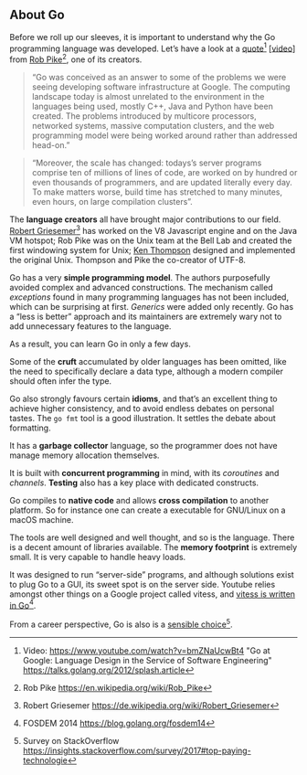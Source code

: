 ## About Go

Before we roll up our sleeves, it is important to understand why the Go programming language was developed. Let’s have a look at a [quote](https://talks.golang.org/2012/splash.article)[^about-go-1] [[video](https://www.youtube.com/watch?v=bmZNaUcwBt4)] from [Rob Pike](https://en.wikipedia.org/wiki/Rob_Pike)[^about-go-2], one of its creators.

[^about-go-1]: Video: https://www.youtube.com/watch?v=bmZNaUcwBt4 "Go at Google: Language Design in the Service of Software Engineering" https://talks.golang.org/2012/splash.article

[^about-go-2]: Rob Pike https://en.wikipedia.org/wiki/Rob_Pike

> “Go was conceived as an answer to some of the problems we were seeing developing software infrastructure at  Google. The computing landscape today is almost unrelated to the environment in the languages being used, mostly C++, Java and Python have been created. The problems introduced by multicore processors, networked systems, massive computation clusters, and the web programming model  were being worked around rather than addressed head-on.”

> “Moreover, the scale has changed: todays’s server programs comprise ten of millions of lines of code, are worked on by hundred or even thousands of programmers, and are updated literally every day. To make matters worse, build time has stretched to many minutes, even hours, on large compilation clusters”.

The **language creators** all have brought major contributions to our field. [Robert Griesemer](https://de.wikipedia.org/wiki/Robert_Griesemer)[^about-go-3] has worked on the V8 Javascript engine and on the Java VM hotspot; Rob Pike was on the Unix team at the Bell Lab and created the first windowing system for Unix; [Ken Thompson](https://en.wikipedia.org/wiki/Ken_Thompson) designed and implemented the original Unix. Thompson and Pike the co-creator of UTF-8.

[^about-go-3]: Robert Griesemer https://de.wikipedia.org/wiki/Robert_Griesemer

Go has a very **simple programming model**. The authors purposefully avoided complex and advanced constructions. The mechanism called _exceptions_ found in many programming languages has not been included, which can be surprising at first. _Generics_ were added only recently. Go has a “less is better” approach and its maintainers are extremely wary not to add unnecessary features to the language.

As a result, you can learn Go in only a few days.

Some of the **cruft** accumulated by older languages has been omitted, like the need to specifically declare a data type, although a modern compiler should often infer the type.

Go also strongly favours certain **idioms**, and that’s an excellent thing to achieve higher consistency, and to avoid endless debates on personal tastes. The `go fmt` tool is a good illustration. It settles the debate about formatting.

It has a **garbage collector** language, so the programmer does not have manage memory allocation themselves.

It is built with **concurrent programming** in mind, with its *coroutines* and *channels*. **Testing** also has a key place with dedicated constructs.

Go compiles to **native code** and allows **cross compilation** to another platform. So for instance one can create a executable for GNU/Linux on a macOS machine.

The tools are well designed and well thought, and so is the language. There is a decent amount of libraries available. The **memory footprint** is extremely small. It is very capable to handle heavy loads.

It was designed to run “server-side” programs, and although solutions exist to plug Go to a GUI, its sweet spot is on the server side. Youtube relies amongst other things on a Google project called vitess, and [vitess is written in Go](https://blog.golang.org/fosdem14)[^about-go-4].

[^about-go-4]: FOSDEM 2014 https://blog.golang.org/fosdem14

From a career perspective, Go is also is a [sensible choice](https://survey.stackoverflow.co/2023/#technology-top-paying-technologies)[^so-top-paying].

[^so-top-paying]: Survey on StackOverflow https://insights.stackoverflow.com/survey/2017#top-paying-technologie
